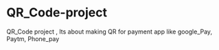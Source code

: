 # QR_Code-project
QR_Code project , Its about making QR for payment app like google_Pay, Paytm, Phone_pay
